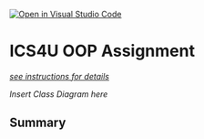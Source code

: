 [![Open in Visual Studio Code](https://classroom.github.com/assets/open-in-vscode-c66648af7eb3fe8bc4f294546bfd86ef473780cde1dea487d3c4ff354943c9ae.svg)](https://classroom.github.com/online_ide?assignment_repo_id=9234751&assignment_repo_type=AssignmentRepo)
# ICS4U OOP Assignment

[*see instructions for details*](Instructions.md)

*Insert Class Diagram here*  

## Summary


